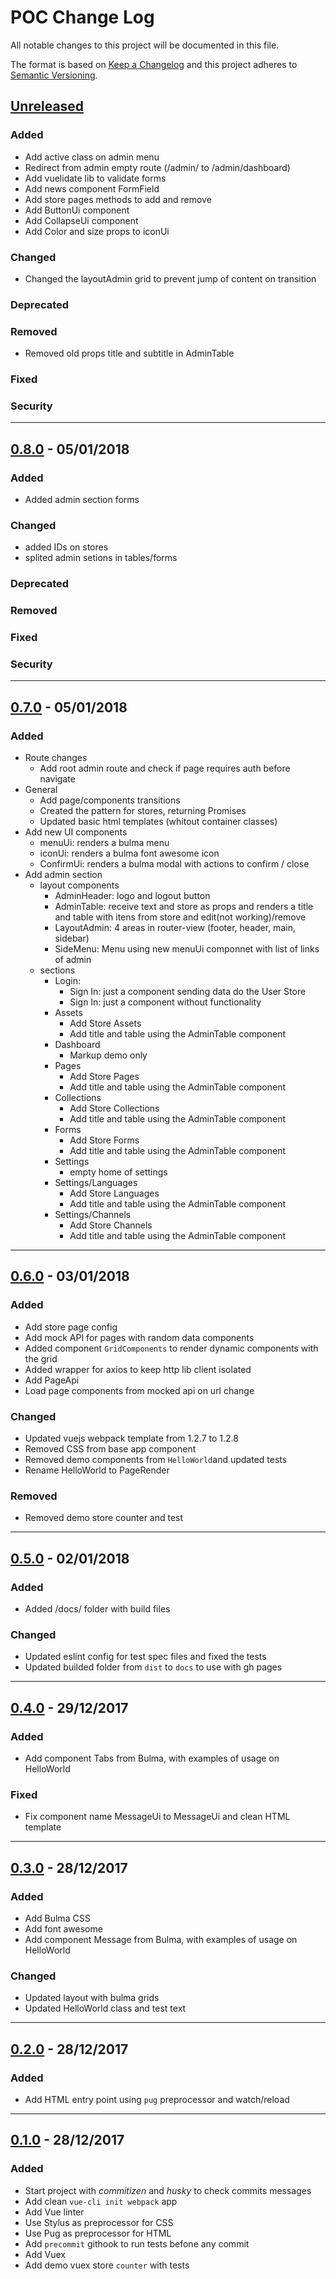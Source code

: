 # POC Change Log

All notable changes to this project will be documented in this file.

The format is based on [Keep a Changelog](http://keepachangelog.com/) and this project adheres to [Semantic Versioning](http://semver.org/).

## [Unreleased](../../compare/master...dev)
### Added
- Add active class on admin menu
- Redirect from admin empty route (/admin/ to /admin/dashboard)
- Add vuelidate lib to validate forms
- Add news component FormField
- Add store pages methods to add and remove
- Add ButtonUi component
- Add CollapseUi component
- Add Color and size props to iconUi
### Changed
- Changed the layoutAdmin grid to prevent jump of content on transition
### Deprecated
### Removed
- Removed old props title and subtitle in AdminTable
### Fixed
### Security


---
## [0.8.0](../../compare/0.7.0...0.8.0) - 05/01/2018
### Added
- Added admin section forms
### Changed
- added IDs on stores
- splited admin setions in tables/forms
### Deprecated
### Removed
### Fixed
### Security


---
## [0.7.0](../../compare/0.6.0...0.7.0) - 05/01/2018
### Added
- Route changes
  - Add root admin route and check if page requires auth before navigate
- General
  - Add page/components transitions
  - Created the pattern for stores, returning Promises
  - Updated basic html templates (whitout container classes)
- Add new UI components
  - menuUi: renders a bulma menu
  - iconUi: renders a bulma font awesome icon
  - ConfirmUi: renders a bulma modal with actions to confirm / close
- Add admin section
  - layout components
    - AdminHeader: logo and logout button
    - AdminTable: receive text and store as props and renders a title and table with itens from store and edit(not working)/remove
    - LayoutAdmin: 4 areas in router-view (footer, header, main, sidebar)
    - SideMenu: Menu using new menuUi componnet with list of links of admin
  - sections
    - Login:
      - Sign In: just a component sending data do the User Store
      - Sign In: just a component without functionality
    - Assets
      - Add Store Assets
      - Add title and table using the AdminTable component
    - Dashboard
      - Markup demo only
    - Pages
      - Add Store Pages
      - Add title and table using the AdminTable component
    - Collections
      - Add Store Collections
      - Add title and table using the AdminTable component
    - Forms
      - Add Store Forms
      - Add title and table using the AdminTable component
    - Settings
      - empty home of settings
    - Settings/Languages
      - Add Store Languages
      - Add title and table using the AdminTable component
    - Settings/Channels
      - Add Store Channels
      - Add title and table using the AdminTable component


---
## [0.6.0](../../compare/0.5.0...0.6.0) - 03/01/2018
### Added
- Add store page config
- Add mock API for pages with random data components
- Added component `GridComponents` to render dynamic components with the grid
- Added wrapper for axios to keep http lib client isolated
- Add PageApi
- Load page components from mocked api on url change
### Changed
- Updated vuejs webpack template from 1.2.7 to 1.2.8
- Removed CSS from base app component
- Removed demo components from `HelloWorld`and updated tests
- Rename HelloWorld to PageRender
### Removed
- Removed demo store counter and test

---
## [0.5.0](../../compare/0.4.0...0.5.0) - 02/01/2018
### Added
- Added /docs/ folder with build files
### Changed
- Updated eslint config for test spec files and fixed the tests
- Updated builded folder from `dist` to `docs` to use with gh pages

---
## [0.4.0](../../compare/0.3.0...0.4.0) - 29/12/2017
### Added
- Add component Tabs from Bulma, with examples of usage on HelloWorld
### Fixed
- Fix component name MessageUi to MessageUi and clean HTML template

---
## [0.3.0](../../compare/0.2.0...0.3.0) - 28/12/2017
### Added

- Add Bulma CSS
- Add font awesome
- Add component Message from Bulma, with examples of usage on HelloWorld

### Changed
- Updated layout with bulma grids
- Updated HelloWorld class and test text

---
## [0.2.0](../../compare/0.1.0...0.2.0) - 28/12/2017
### Added
- Add HTML entry point using `pug` preprocessor and watch/reload

---
## [0.1.0](../../compare/0.0.0...0.1.0) - 28/12/2017
### Added

- Start project with _commitizen_ and _husky_ to check commits messages
- Add clean `vue-cli init webpack` app
- Add Vue linter
- Use Stylus as preprocessor for CSS
- Use Pug as preprocessor for HTML
- Add `precommit` githook to run tests befone any commit
- Add Vuex
- Add demo vuex store `counter` with tests
